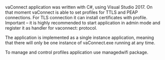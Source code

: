 vaConnect application was written with C#, using Visual Studio 2017.
On that moment vaConnect  is able to set profiles for TTLS and PEAP connections. For TLS connection it can install certificates with profile. 
Important – it is highly recommended to start application in admin mode and register it as handler for vaconnect: protocol.

The application is implemented as a single instance application, meaning that there will only be one instance of vaConnect.exe running at any time.

To manage and control profiles application use managedwifi package.